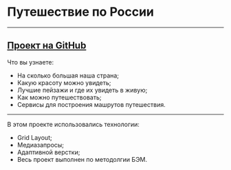 # Путешествие по России
------------------------
[Проект на GitHub](https://github.com/ProstoIgor/Russian_travel.git)
---------------------
Что вы узнаете:
 - На сколько большая наша страна;
 - Какую красоту можно увидеть;
 - Лучшие пейзажи и где их увидеть в живую;
 - Как можно путешествовать;
 - Сервисы для построения машрутов путешествия.
-----------------------
В этом проекте использовались технологии:
 - Grid Layout;
 - Медиазапросы;
 - Адаптивной верстки;
 - Весь проект выполнен по методолгии БЭМ.
